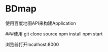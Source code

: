 # BDmap
使用百度地图API来构建Application

###使用
	git clone source
    npm install
    npm start

浏览器打开localhost:8000